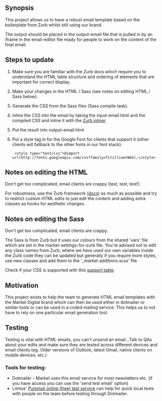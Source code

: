 ## Synopsis

This project allows us to have a robust email template based on the boilerplate from Zurb whilst still using our brand.

The output should be placed in the output-email file that is pulled in by an iframe in the email-editor file ready for people to work on the content of the final email.

## Steps to update

1. Make sure you are familiar with the Zurb docs which require you to understand the HTML table structure and ordering of elements that are important for correct display.
2. Make your changes in the HTML / Sass (see notes on editing HTML / Sass below).
3. Generate the CSS from the Sass files (Sass compile task).
4. Inline the CSS into the email by taking the input-email.html and the compiled CSS and inline it with the [Zurb inliner](http://zurb.com/ink/inliner.php)
5. Put the result into output-email.html
6. Put a style tag in for the Google Font for clients that support it (other clients will fallback to the other fonts in our font stack):

        <style type="text/css">@import url(http://fonts.googleapis.com/css?family=Titillium+Web);</style>

## Notes on editing the HTML

Don't get too complicated, email clients are crappy (test, test, test!).

For robustness, use the Zurb framework ([docs](http://zurb.com/ink/docs.php)) as much as possible and try to restrict custom HTML edits to just edit the content and adding extra classes as hooks for aesthetic changes.

## Notes on editing the Sass

Don't get too complicated, email clients are crappy.

The Sass is from Zurb but it uses our colours from the shared 'vars' file which are set in the markel-settings-for-zurb file. You're advised not to edit any class names from Zurb, where we have used our own variables inside the Zurb code they can be updated but generally if you require more styles, use new classes and add them to the '_markel-additions.scss' file.

Check if your CSS is supported with this [support table](https://www.campaignmonitor.com/css/).

## Motivation

This project exists to help the team to generate HTML email templates with the Markel Digital brand which can then be used either in dotmailer or similar tools or can be used in a coded mailing service. This helps us to not have to rely on one particular email generation tool.

## Testing

Testing is vital with HTML emails, you can't unsend an email...Talk to QAs about your edits and make sure they are tested across different devices and email clients (eg. Older versions of Outlook, latest Gmail, native clients on mobile devices, etc.)

### Tools for testing:

* Dotmailer - Markel uses this email service for most newsletters etc. (if you have access you can use the 'send test email' option)
* Litmus' [Putsmail online (free) test service](https://putsmail.com/tests/new) can help for quick local tests with people on the team before testing through Dotmailer.